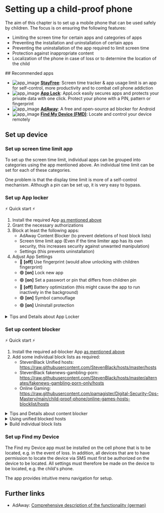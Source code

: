 # Setting up a child-proof phone
The aim of this chapter is to set up a mobile phone that can be used safely by children.
The focus is on ensuring the following features:
- Limiting the screen time for certain apps and categories of apps
- Preventing the installation and uninstallation of certain apps
- Preventing the uninstallation of the app required to limit screen time
- Protection against inappropriate content
- Localization of the phone in case of loss or to determine the location of the child

<a name="recommended" />
## Recommended apps

- ![app_image](../res/ico/stayfree.ico) **[StayFree](https://stayfreeapps.com/)**: Screen time tracker & app usage limit is an app for self-control, more productivity and to combat cell phone addiction
- ![app_image](../res/ico/applock.ico) **[App Lock](https://play.google.com/store/apps/details?id=applock.lockapps.fingerprint.password.lockit)**: AppLock easily secures apps and protects your private data with one click. Protect your phone with a PIN, pattern or fingerprint
- ![app_image](../res/ico/adaway.ico) **[AdAway](https://f-droid.org/de/packages/org.adaway/)**: A free and open-source ad blocker for Android
- ![app_image](../res/ico/findmydevice.ico) **[Find My Device (FMD)](https://f-droid.org/de/packages/de.nulide.findmydevice/)**: Locate and control your device remotely

## Set up device

### Set up screen time limit app
To set up the screen time limit, individual apps can be grouped into categories using the app mentioned above.
An individual time limit can be set for each of these categories.

One problem is that the display time limit is more of a self-control mechanism. Although a pin can be set up, it is very easy to bypass.

### Set up App locker
⚡ Quick start ⚡
1. Install the required App [as mentioned above](#recommended)
2. Grant the necessary authorizations
3. Block at least the following apps:
   * AdAway Content Blocker (to prevent deletions of host block lists)
   * Screen time limit app (Even if the time limiter app has its own security, this increases security against unwanted manipulation)
   * Settings (this prevents uninstallation)
4. Adjust App Settings
   * 🔴 **[off]** Use fingerprint (would allow unlocking with children fingerprint)
   * 🟢 **[on]** Lock new app
   * 🟢 **[on]** Set a passwort or pin that differs from children pin
   * 🔴 **[off]** Battery optimization (this might cause the app to run inactively in the background)
   * 🟢 **[on]** Symbol camouflage
   * 🟢 **[on]** Uninstall protection
   
<details>
<summary>Tips and Details about App Locker</summary>

* To prevent the above-mentioned app from being deactivated or even uninstalled, App Lock can be used to set up an access lock for certain apps.
* The settings menu can also be secured via this app to prevent the lock app from being uninstalled. A recovery email must be set up for this.
* It can also be used to protect harmless apps that require a special configuration (e.g. nextcloud) that should not be changed by the child.

</details>

### Set up content blocker
⚡ Quick start ⚡
1. Install the required ad-blocker App [as mentioned above](#recommended)
2. Add some individual block lists as required:
   * StevenBlack Unified hosts: https://raw.githubusercontent.com/StevenBlack/hosts/master/hosts
   * StevenBlack fakenews-gambling-porn: https://raw.githubusercontent.com/StevenBlack/hosts/master/alternates/fakenews-gambling-porn-only/hosts
   * Online Gaming: https://raw.githubusercontent.com/pamagister/Digital-Security-Ops-Mastery/main/child-proof-phone/online-games-hosts-blocklist/hosts

<details>
<summary>Tips and Details about content blocker</summary>

* For more details, refer to a detailed explanation in this [blog post](https://www.kuketz-blog.de/adaway-werbe-und-trackingfrei-im-android-universum/) (german).
* Most devices will not have root permissions, which means that you have to rely on the VPN-based ad blocker.
* Don't forget to update the sources regularly and check the desired function of the ad blocker.

</details>

<details>
<summary>Using unified blocked hosts</summary>

In addition to the already preset blocked hosts, further special hosts can be [found here](https://github.com/StevenBlack/hosts#list-of-all-hosts-file-variants).
The list of **Unified hosts** is often already pre-set so that specific categories like [gambling and porn](https://raw.githubusercontent.com/StevenBlack/hosts/master/alternates/gambling-porn-only/hosts) or further hosts from [Stephen Black Hosts](https://github.com/StevenBlack/hosts) can be added for children. 

</details>

<details>
<summary>Build individual block lists</summary>

In some cases it will be necessary to block additional pages individually, like **online games**. 
Further information on this can be found in the [AdAway Wiki](https://github.com/AdAway/AdAway/wiki/HostsSources).

An additional [host list to block online games](https://raw.githubusercontent.com/pamagister/Digital-Security-Ops-Mastery/main/child-proof-phone/online-games-hosts-blocklist/hosts) has been created here in this repository using AdAway. 
This is based on the AdBlock-compatible list from [IREK-szef](https://raw.githubusercontent.com/IREK-szef/games-blocklist/main/lists/Adblock-dns/games.txt), which is adapted to the AdAway format and has been slightly expanded.

</details>


### Set up Find my Device
The Find my Device app must be installed on the cell phone that is to be located, e.g. in the event of loss.
In addition, all devices that are to have permission to locate the device via SMS must first be authorized on the device to be located.
All settings must therefore be made on the device to be located, e.g. the child's phone. 

The app provides intuitive menu navigation for setup.

## Further links
- AdAway: [Comprehensive description of the functionality (german)](https://www.kuketz-blog.de/adaway-werbe-und-trackingfrei-im-android-universum/)